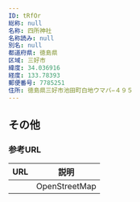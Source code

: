 ```yaml
---
ID: tRfOr
総称: null
名称: 四所神社
名称読み: null
別名: null
都道府県: 徳島県
区域: 三好市
緯度: 34.036916
経度: 133.78393
郵便番号: 7785251
住所: 徳島県三好市池田町白地ウマバ−４９５
---
```


## その他

### 参考URL

| URL | 説明          |
| --- | ------------- |
|     | OpenStreetMap |
